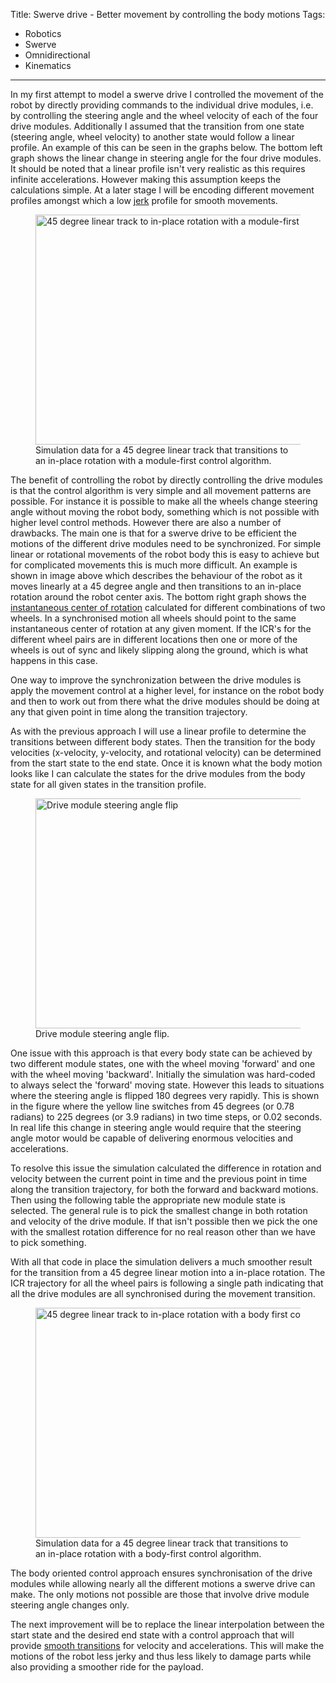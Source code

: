 Title: Swerve drive - Better movement by controlling the body motions
Tags:

- Robotics
- Swerve
- Omnidirectional
- Kinematics

---

In my first attempt to model a swerve drive I controlled the movement of the robot by directly providing
commands to the individual drive modules, i.e. by controlling the steering angle and the wheel velocity
of each of the four drive modules. Additionally I assumed that the transition from one state
(steering angle, wheel velocity) to another state would follow a linear profile. An example of this
can be seen in the graphs below. The bottom left graph shows the linear change in steering angle
for the four drive modules. It should be noted that a linear profile isn't very realistic as this
requires infinite accelerations. However making this assumption keeps the calculations
simple. At a later stage I will be encoding different movement profiles amongst which a low
[jerk](https://en.wikipedia.org/wiki/Jerk_(physics)) profile for smooth movements.

<figure style="float:middle">
  <a href="/assets/images/robotics/swerve/swerve_sim_45_linear_to_inplace_rotation.png" target="_blank">
    <img
        alt="45 degree linear track to in-place rotation with a module-first control algorithm"
        src="/assets/images/robotics/swerve/swerve_sim_45_linear_to_inplace_rotation.png"
        width="840"
        height="368"/>
  </a>
  <figcaption>
    Simulation data for a 45 degree linear track that transitions to an in-place rotation with a
    module-first control algorithm.
  </figcaption>
</figure>

The benefit of controlling the robot by directly controlling the drive modules is that the control
algorithm is very simple and all movement patterns are possible. For instance it is possible to make
all the wheels change steering angle without moving the robot body, something which is not possible
with higher level control methods. However there are also a number of drawbacks. The main one is that
for a swerve drive to be efficient the motions of the different drive modules need to be synchronized.
For simple linear or rotational movements of the robot body this is easy to achieve but for complicated
movements this is much more difficult. An example is shown in image above which describes the behaviour
of the robot as it moves linearly at a 45 degree angle and then transitions to an in-place rotation
around the robot center axis. The bottom right graph shows the
[instantaneous center of rotation](https://en.wikipedia.org/wiki/Instant_centre_of_rotation) calculated
for different combinations of two wheels. In a synchronised motion all wheels should point to the same
instantaneous center of rotation at any given moment. If the ICR's for the different wheel pairs are
in different locations then one or more of the wheels is out of sync and likely slipping along
the ground, which is what happens in this case.

One way to improve the synchronization between the drive modules is apply the movement control at
a higher level, for instance on the robot body and then to work out from there what the drive modules
should be doing at any that given point in time along the transition trajectory.

As with the previous approach I will use a linear profile to determine the transitions between different
body states. Then the transition for the body velocities (x-velocity, y-velocity, and
rotational velocity) can be determined from the start state to the end state. Once it is known what
the body motion looks like I can calculate the states for the drive modules from the body state for
all given states in the transition profile.

<figure style="float:middle">
  <a href="/assets/images/robotics/swerve/serve_sim_module_flip_steering_angle.png" target="_blank">
    <img
        alt="Drive module steering angle flip"
        src="/assets/images/robotics/swerve/serve_sim_module_flip_steering_angle.png"
        width="840"
        height="368"/>
  </a>
  <figcaption>
    Drive module steering angle flip.
  </figcaption>
</figure>

One issue with this approach is that every body state can be achieved by two different module states,
one with the wheel moving 'forward' and one with the wheel moving 'backward'. Initially the simulation
was hard-coded to always select the 'forward' moving state. However this leads to situations where
the steering angle is flipped 180 degrees very rapidly. This is shown in the figure where the yellow
line switches from 45 degrees (or 0.78 radians) to 225 degrees (or 3.9 radians) in two time steps, or
0.02 seconds. In real life this change in steering angle would require that the steering angle motor
would be capable of delivering enormous velocities and accelerations.

To resolve this issue the simulation calculated the difference in rotation and velocity between the
current point in time and the previous point in time along the transition trajectory, for both the
forward and backward motions. Then using the following table the appropriate new module state is
selected. The general rule is to pick the smallest change in both rotation and velocity of the drive
module. If that isn't possible then we pick the one with the smallest rotation difference for no real
reason other than we have to pick something.

With all that code in place the simulation delivers a much smoother result for the transition from
a 45 degree linear motion into a in-place rotation. The ICR trajectory for all the wheel pairs is
following a single path indicating that all the drive modules are all synchronised during the
movement transition.

<figure style="float:middle">
  <a href="/assets/images/robotics/swerve/swerve_sim_body_first_45_linear_to_inplace_rotation.png" target="_blank">
    <img
        alt="45 degree linear track to in-place rotation with a body first control algorithm"
        src="/assets/images/robotics/swerve/swerve_sim_body_first_45_linear_to_inplace_rotation.png"
        width="840"
        height="368"/>
  </a>
  <figcaption>
    Simulation data for a 45 degree linear track that transitions to an in-place rotation with a
    body-first control algorithm.
  </figcaption>
</figure>

The body oriented control approach ensures synchronisation of the drive modules while allowing
nearly all the different motions a swerve drive can make. The only motions not possible are those
that involve drive module steering angle changes only.

The next improvement will be to replace the linear interpolation between the start state and the
desired end state with a control approach that will provide
[smooth transitions](https://en.wikipedia.org/wiki/Jerk_(physics)#In_motion_control) for velocity and
accelerations. This will make the motions of the robot less jerky and thus less likely to damage
parts while also providing a smoother ride for the payload.
